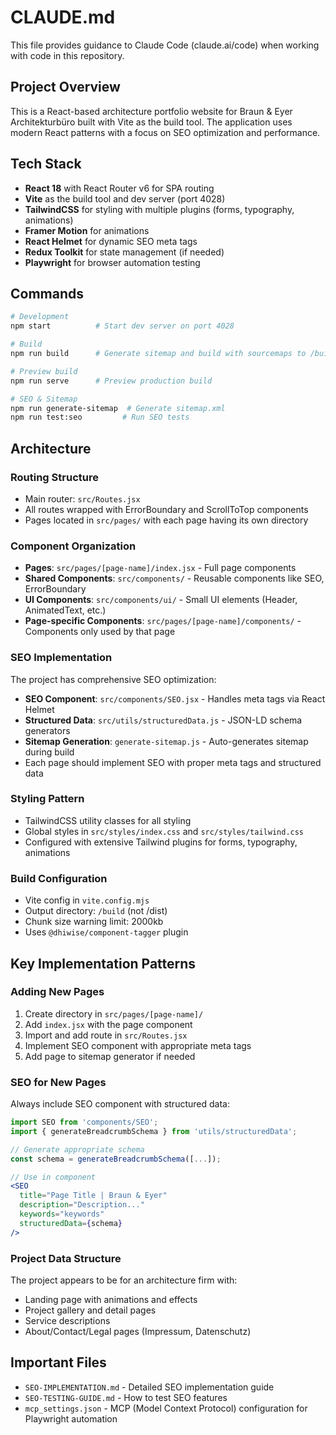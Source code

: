 # CLAUDE.md

This file provides guidance to Claude Code (claude.ai/code) when working with code in this repository.

## Project Overview

This is a React-based architecture portfolio website for Braun & Eyer Architekturbüro built with Vite as the build tool. The application uses modern React patterns with a focus on SEO optimization and performance.

## Tech Stack

- **React 18** with React Router v6 for SPA routing
- **Vite** as the build tool and dev server (port 4028)
- **TailwindCSS** for styling with multiple plugins (forms, typography, animations)
- **Framer Motion** for animations
- **React Helmet** for dynamic SEO meta tags
- **Redux Toolkit** for state management (if needed)
- **Playwright** for browser automation testing

## Commands

```bash
# Development
npm start          # Start dev server on port 4028

# Build
npm run build      # Generate sitemap and build with sourcemaps to /build directory

# Preview build
npm run serve      # Preview production build

# SEO & Sitemap
npm run generate-sitemap  # Generate sitemap.xml
npm run test:seo         # Run SEO tests
```

## Architecture

### Routing Structure
- Main router: `src/Routes.jsx`
- All routes wrapped with ErrorBoundary and ScrollToTop components
- Pages located in `src/pages/` with each page having its own directory

### Component Organization
- **Pages**: `src/pages/[page-name]/index.jsx` - Full page components
- **Shared Components**: `src/components/` - Reusable components like SEO, ErrorBoundary
- **UI Components**: `src/components/ui/` - Small UI elements (Header, AnimatedText, etc.)
- **Page-specific Components**: `src/pages/[page-name]/components/` - Components only used by that page

### SEO Implementation
The project has comprehensive SEO optimization:
- **SEO Component**: `src/components/SEO.jsx` - Handles meta tags via React Helmet
- **Structured Data**: `src/utils/structuredData.js` - JSON-LD schema generators
- **Sitemap Generation**: `generate-sitemap.js` - Auto-generates sitemap during build
- Each page should implement SEO with proper meta tags and structured data

### Styling Pattern
- TailwindCSS utility classes for all styling
- Global styles in `src/styles/index.css` and `src/styles/tailwind.css`
- Configured with extensive Tailwind plugins for forms, typography, animations

### Build Configuration
- Vite config in `vite.config.mjs`
- Output directory: `/build` (not /dist)
- Chunk size warning limit: 2000kb
- Uses `@dhiwise/component-tagger` plugin

## Key Implementation Patterns

### Adding New Pages
1. Create directory in `src/pages/[page-name]/`
2. Add `index.jsx` with the page component
3. Import and add route in `src/Routes.jsx`
4. Implement SEO component with appropriate meta tags
5. Add page to sitemap generator if needed

### SEO for New Pages
Always include SEO component with structured data:
```jsx
import SEO from 'components/SEO';
import { generateBreadcrumbSchema } from 'utils/structuredData';

// Generate appropriate schema
const schema = generateBreadcrumbSchema([...]);

// Use in component
<SEO 
  title="Page Title | Braun & Eyer"
  description="Description..."
  keywords="keywords"
  structuredData={schema}
/>
```

### Project Data Structure
The project appears to be for an architecture firm with:
- Landing page with animations and effects
- Project gallery and detail pages
- Service descriptions
- About/Contact/Legal pages (Impressum, Datenschutz)

## Important Files
- `SEO-IMPLEMENTATION.md` - Detailed SEO implementation guide
- `SEO-TESTING-GUIDE.md` - How to test SEO features
- `mcp_settings.json` - MCP (Model Context Protocol) configuration for Playwright automation